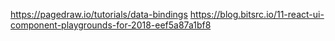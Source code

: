 https://pagedraw.io/tutorials/data-bindings
https://blog.bitsrc.io/11-react-ui-component-playgrounds-for-2018-eef5a87a1bf8

